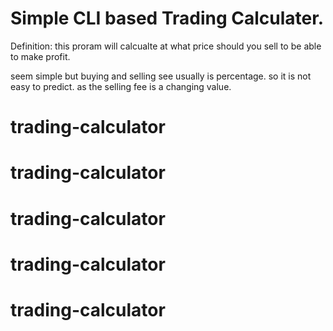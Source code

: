 # Simple CLI based Trading Calculater.
Definition: this proram will calcualte at what price should you sell to be able to make profit.

seem simple but buying and selling see usually is percentage. so it is not easy to predict. as the selling fee is a changing value.
# trading-calculator
# trading-calculator
# trading-calculator
# trading-calculator
# trading-calculator
